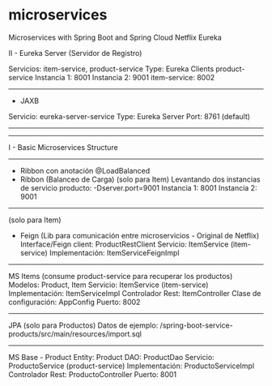 # microservices
Microservices with Spring Boot and Spring Cloud Netflix Eureka

II - Eureka Server (Servidor de Registro)

Servicios: item-service, product-service
Type: Eureka Clients
product-service
  Instancia 1: 8001
  Instancia 2: 9001
item-service: 8002

-----------
+ JAXB

Servicio: eureka-server-service
Type: Eureka Server
Port: 8761 (default)

-----------
-----------

I - Basic Microservices Structure

-----------
+ Ribbon con anotación @LoadBalanced
+ Ribbon (Balanceo de Carga)
(solo para Item)
    Levantando dos instancias de servicio producto: -Dserver.port=9001
    Instancia 1: 8001
    Instancia 2: 9001

-----------
(solo para Item)
+ Feign (Lib para comunicación entre microservicios - Original de Netflix) 
Interface/Feign client: ProductRestClient
Servicio: ItemService (item-service)
    Implementación: ItemServiceFeignImpl

-----------
MS Items (consume product-service para recuperar los productos) 
Modelos: Product, Item
Servicio: ItemService (item-service)
    Implementación: ItemServiceImpl
Controlador Rest: ItemController
Clase de configuración: AppConfig
Puerto: 8002

-----------
JPA (solo para Productos)
Datos de ejemplo: /spring-boot-service-products/src/main/resources/import.sql

-----------
MS Base - Product
Entity: Product
DAO: ProductDao
Servicio: ProductoService (product-service)
    Implementación: ProductoServiceImpl
Controlador Rest: ProductoController
Puerto: 8001
